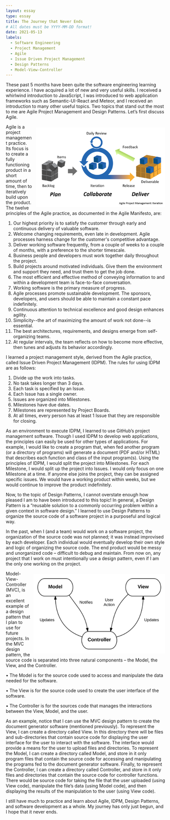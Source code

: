 ```yaml
---
layout: essay
type: essay
title: The Journey that Never Ends
# All dates must be YYYY-MM-DD format!
date: 2021-05-13
labels:
  - Software Engineering
  - Project Management
  - Agile
  - Issue Driven Project Management
  - Design Patterns
  - Model-View-Controller
---
```


These past 5 months have been quite the software engineering learning experience. I have acquired a lot of new and very
useful skills. I received a whirlwind introduction to JavaScript, I was introduced to web application frameworks such as
Semantic-UI-React and Meteor, and I received an introduction to many other useful topics.  Two topics that stand out the
most to me are Agile Project Management and Design Patterns. Let’s first discuss Agile.

<img style="float: right; padding-left: 10px; padding-top: 10px; padding-bottom: 10px" src="../images/Agile.png" height="250" alt="Agile workflow chart">

Agile is a project management practice. Its focus is to create a fully functioning product in a short amount of time,
then to iteratively build upon the product. The twelve principles of the Agile practice, as documented in the Agile
Manifesto, are:

1. Our highest priority is to satisfy the customer through early and continuous delivery of valuable software.
2. Welcome changing requirements, even late in development. Agile processes harness change for the customer's
   competitive advantage.
3. Deliver working software frequently, from a couple of weeks to a couple of months, with a preference to the shorter
   timescale.
4. Business people and developers must work together daily throughout the project.
5. Build projects around motivated individuals. Give them the environment and support they need, and trust them to get
   the job done.
6. The most efficient and effective method of conveying information to and within a development team is face-to-face
   conversation.
7. Working software is the primary measure of progress.
8. Agile processes promote sustainable development. The sponsors, developers, and users should be able to maintain a
   constant pace indefinitely.
9. Continuous attention to technical excellence and good design enhances agility.
10. Simplicity--the art of maximizing the amount of work not done--is essential.
11. The best architectures, requirements, and designs emerge from self-organizing teams.
12. At regular intervals, the team reflects on how to become more effective, then tunes and adjusts its behavior
    accordingly.
    
I learned a project management style, derived from the Agile practice, called Issue Driven Project Management (IDPM).
The rules for using IDPM are as follows:

1. Divide up the work into tasks.
2. No task takes longer than 3 days.
3. Each task is specified by an Issue.
4. Each Issue has a single owner.
5. Issues are organized into Milestones.
6. Milestones have due dates.
7. Milestones are represented by Project Boards.
8. At all times, every person has at least 1 Issue that they are responsible for closing.

As an environment to execute IDPM, I learned to use GitHub’s project management software. Though I used IDPM to develop
web applications, the principles can easily be used for other types of applications. For example, I would like to create
a program that, when fed another program (or a directory of programs) will generate a document (PDF and/or HTML) that
describes each function and class of the input program(s). Using the principles of IDPM, I would split the project into
Milestones. For each Milestone, I would split up the project into Issues. I would only focus on one Milestone at a time.
If anyone else joins the project, they can be assigned specific issues. We would have a working product within weeks,
but we would continue to improve the product indefinitely.

Now, to the topic of Design Patterns, I cannot overstate enough how pleased I am to have been introduced to this topic!
In general, a Design Pattern is a “reusable solution to a commonly occurring problem within a given context in software
design.” I learned to use Design Patterns to organize the source code of a software project in a purposeful and logical
way.  

In the past, when I (and a team) would work on a software project, the organization of the source code was not planned;
it was instead improvised by each developer. Each individual would eventually develop their own style and logic of
organizing the source code. The end product would be messy and unorganized code – difficult to debug and maintain. From
now on, any project that I work on must intentionally use a design pattern, even if I am the only one working on the
project.

<img style="float: right; padding-left: 10px; padding-top: 10px; padding-bottom: 10px" src="../images/MVC.png" height="250" alt="mvc graph">

Model-View-Controller (MVC), is an excellent example of a design pattern that I plan to use for future projects. In the
MVC design pattern, the source code is separated into three natural components – the Model, the View, and the
Controller.

• The Model is for the source code used to access and manipulate the data needed for the software.<br>

• The View is for the source code used to create the user interface of the software.<br>

• The Controller is for the sources code that manages the interactions between the View, Model, and the user.<br>

As an example, notice that I can use the MVC design pattern to create the document generator software (mentioned
previously). To represent the View, I can create a directory called View. In this directory there will be files and
sub-directories that contain source code for displaying the user interface for the user to interact with the software.
The interface would provide a means for the user to upload files and directories. To represent the Model, I can create a
directory called Model, and store in it only program files that contain the source code for accessing and manipulating
the programs fed to the document generator software. Finally, to represent the Controller, I can create a directory
called Controller, and store in it only files and directories that contain the source code for controller functions.
There would be source code for taking the file that the user uploaded (using View code), manipulate the file’s data
(using Model code), and then displaying the results of the manipulation to the user (using View code).

I still have much to practice and learn about Agile, IDPM, Design Patterns, and software development as a whole.
My journey has only just begun, and I hope that it never ends.
<br>
<br>
<br>
<br>
<br>
<br>